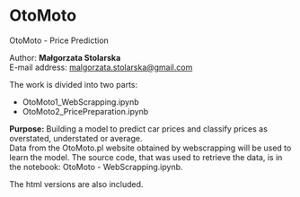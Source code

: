 # OtoMoto
OtoMoto - Price Prediction

Author: <b>Małgorzata Stolarska</b><br>
E-mail address: malgorzata.stolarska@gmail.com<br>

The work is divided into two parts:
- OtoMoto1_WebScrapping.ipynb
- OtoMoto2_PricePreparation.ipynb

<b>Purpose:</b>
Building a model to predict car prices and classify prices as overstated, understated or average.<br>
Data from the OtoMoto.pl website obtained by webscrapping will be used to learn the model. The source code, that was used to retrieve the data, is in the notebook: OtoMoto - WebScrapping.ipynb.

The html versions are also included.
